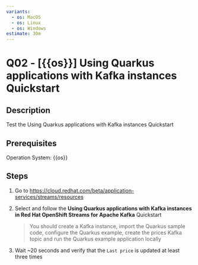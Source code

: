 ```yaml
---
variants:
  - os: MacOS
  - os: Linux
  - os: Windows
estimate: 30m
---
```


# Q02 - [{{os}}] Using Quarkus applications with Kafka instances Quickstart

## Description

Test the Using Quarkus applications with Kafka instances Quickstart

## Prerequisites

Operation System: {{os}}

## Steps

1. Go to https://cloud.redhat.com/beta/application-services/streams/resources

2. Select and follow the **Using Quarkus applications with Kafka instances in Red Hat OpenShift Streams for Apache Kafka** Quickstart

   > You should create a Kafka instance, import the Quarkus sample code, configure the Quarkus example, create the prices Kafka topic and run the Quarkus example application locally

3. Wait ~20 seconds and verify that the `Last price` is updated at least three times
